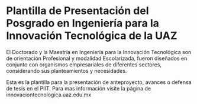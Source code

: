 # Plantilla de Presentación del Posgrado en Ingeniería para la Innovación Tecnológica de la UAZ

El Doctorado y la Maestría en Ingeniería para la Innovación Tecnológica son de orientación Profesional y modalidad Escolarizada, fueron diseñados en conjunto con organismos empresariales de diferentes sectores, considerando sus planteamientos y necesidades. 

Esta es la plantilla para la presentación de anteproyecto, avances o defensa de tesis en el PIIT. Para mas información visite la página de innovaciontecnologica.uaz.edu.mx
